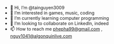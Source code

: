 - 👋 Hi, I’m @tainguyen3009
- 👀 I’m interested in games, music, coding
- 🌱 I’m currently learning computer programming
- 💞️ I’m looking to collaborate on Linkedln, indeed
- 📫 How to reach me phepha99@gmail.com , nguy1041@algonquinlive.com

<!---
tainguyen3009/tainguyen3009 is a ✨ special ✨ repository because its `README.md` (this file) appears on your GitHub profile.
You can click the Preview link to take a look at your changes.
--->
